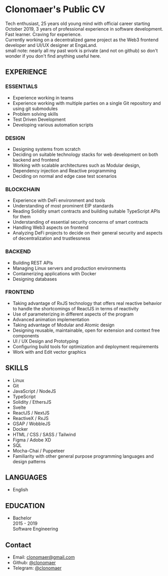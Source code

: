 # Clonomaer's Public CV

Tech enthusiast, 25 years old young mind with official career starting October 2019, 3 years of professional experience in software development. Fast learner. Craving for experience.  
Currently working on a decentralized game project as the Web3 frontend developer and UI/UX designer at EngaLand.  
small note: nearly all my past work is private (and not on github) so don't wonder if you don't find anything useful here.  

## EXPERIENCE

### ESSENTIALS

- Experience working in teams
- Experience working with multiple parties on a single Git repository and using git submodules
- Problem solving skills
- Test Driven Development
- Developing various automation scripts

### DESIGN

- Designing systems from scratch
- Deciding on suitable technology stacks for web development on both backend and frontend
- Working with scalable architectures such as Modular design, Dependency injection and Reactive programming
- Deciding on normal and edge case test scenarios

### BLOCKCHAIN

- Experience with DeFi environment and tools
- Understanding of most prominent EIP standards
- Reading Solidity smart contracts and building suitable TypeScript APIs for them
- Understanding of essential security concerns of smart contracts
- Handling Web3 aspects on frontend
- Analyzing DeFi projects to decide on their general security and aspects of decentralization and trustlessness

### BACKEND

- Building REST APIs
- Managing Linux servers and production environments
- Containerizing applications with Docker
- Designing databases

### FRONTEND

- Taking advantage of RxJS technology that offers real reactive behavior to handle the shortcomings of ReactJS in terms of reactivity
- Use of parameterizing in different aspects of the program
- Advanced animation implementation
- Taking advantage of Modular and Atomic design
- Designing reusable, maintainable, open for extension and context free components
- UI / UX Design and Prototyping
- Configuring build tools for optimization and deployment requirements
- Work with and Edit vector graphics

## SKILLS

- Linux
- Git
- JavaScript / NodeJS
- TypeScript
- Solidity / EthersJS
- Svelte
- ReactJS / NextJS
- ReactiveX / RxJS
- GSAP / WobbleJS
- Docker
- HTML / CSS / SASS / Tailwind
- Figma / Adobe XD
- SQL
- Mocha-Chai / Puppeteer
- Familiarity with other general purpose programming languages and design patterns

## LANGUAGES

- English

## EDUCATION

- Bachelor  
  2015 - 2019  
  Software Engineering

## Contact

- Email: [clonomaer@gmail.com](mailto:clonomaer@gmail.com)
- Github: [@clonomaer](https://github.com/clonomaer)
- Telegram: [@clonomaer](https://t.me/clonomaer)
